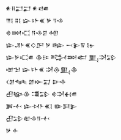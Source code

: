 <div class='block'>
<div class='line'>𒀭𒍝𒂷𒂷 𒀭𒁀𒌑</div>
<div class='line'>𒐈𒋙 𒐉𒋙 𒇽𒂟𒈨𒌍 𒃻 𒀀𒈾</div>
<div class='line'>𒄴𒇷𒄣 𒀀𒈾𒆪 𒅇</div>
<div class='line'>𒇽𒂗𒈨𒌍𒄭𒂅 𒃻 𒈗 𒁁𒉌𒐊 𒋙𒉡</div>
<div class='line'>𒇽𒃻𒄣𒌑 𒆠𒄿 𒅋𒇷𒅗 𒅅𒋫𒁉</div>
<div class='line'>𒌝𒈠 𒇽𒂟𒈨𒌍 𒋫𒁲𒅅𒆠</div>
<div class='line'>𒌋𒌆𒈝 𒇻𒁍𒍑 𒄿𒈾</div>
<div class='line'>𒌷𒆧𒆠 𒃮𒁉 𒄴𒋫𒈬𒌑</div>
<div class='line'>𒀉𒋾 𒇽𒀴𒈨𒌍𒋙 𒅔𒁕𒉌</div>
<div class='line'>𒌷𒁉𒊏𒈾𒀀𒋾</div>
<div class='line'>𒃻 𒅆</div>
</div>